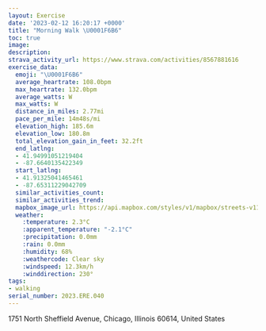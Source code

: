```yaml
---
layout: Exercise
date: '2023-02-12 16:20:17 +0000'
title: "Morning Walk \U0001F6B6"
toc: true
image:
description:
strava_activity_url: https://www.strava.com/activities/8567881616
exercise_data:
  emoji: "\U0001F6B6"
  average_heartrate: 108.0bpm
  max_heartrate: 132.0bpm
  average_watts: W
  max_watts: W
  distance_in_miles: 2.77mi
  pace_per_mile: 14m48s/mi
  elevation_high: 185.6m
  elevation_low: 180.8m
  total_elevation_gain_in_feet: 32.2ft
  end_latlng:
  - 41.94991051219404
  - -87.6640135422349
  start_latlng:
  - 41.91325041465461
  - -87.65311229042709
  similar_activities_count:
  similar_activities_trend:
  mapbox_image_url: https://api.mapbox.com/styles/v1/mapbox/streets-v11/static/path-5+787af2-1.0(_py~F%60d_vOuCbE%7BErHcAxAi%40~%40%7BCzEyFnIsEjHYf%40WZ_AAiAFsD%40yBF_C%3FcKJiSZuE%40oKN%7BD%3FwEDuILkB%3Fa%40DeEBqQVqEBkKJgD%40cDFeOJqBD),pin-s-s+e5b22e(-87.65521,41.91504),pin-s-f+89ae00(-87.66398,41.94813)/auto/800x800?access_token=pk.eyJ1Ijoiam9zaGJlY2ttYW4iLCJhIjoiY205eWR2aDd1MWZ6djJrbXc4a3M0bWZleiJ9.XiG9OWkNcZk2QzjJbxLB4A
  weather:
    :temperature: 2.3°C
    :apparent_temperature: "-2.1°C"
    :precipitation: 0.0mm
    :rain: 0.0mm
    :humidity: 68%
    :weathercode: Clear sky
    :windspeed: 12.3km/h
    :winddirection: 230°
tags:
- walking
serial_number: 2023.ERE.040
---
```

1751 North Sheffield Avenue, Chicago, Illinois 60614, United States
